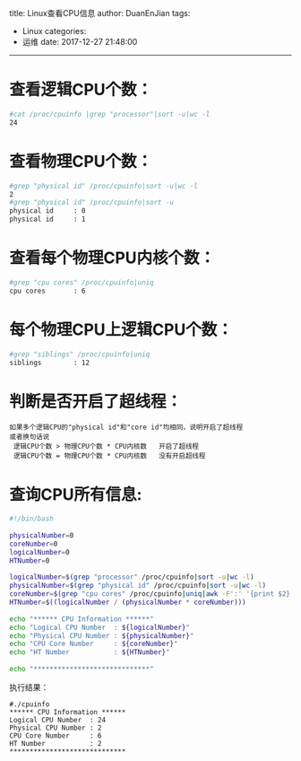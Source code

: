 title: Linux查看CPU信息
author: DuanEnJian
tags:
  - Linux
categories:
  - 运维
date: 2017-12-27 21:48:00
---
# 查看逻辑CPU个数：
```bash
#cat /proc/cpuinfo |grep "processor"|sort -u|wc -l
24
```
# 查看物理CPU个数：
```bash
#grep "physical id" /proc/cpuinfo|sort -u|wc -l     
2
#grep "physical id" /proc/cpuinfo|sort -u             
physical id     : 0
physical id     : 1
``` 
# 查看每个物理CPU内核个数：
```bash
#grep "cpu cores" /proc/cpuinfo|uniq
cpu cores       : 6
```
# 每个物理CPU上逻辑CPU个数：
```bash
#grep "siblings" /proc/cpuinfo|uniq
siblings        : 12
```
# 判断是否开启了超线程：
```
如果多个逻辑CPU的"physical id"和"core id"均相同，说明开启了超线程
或者换句话说
 逻辑CPU个数 > 物理CPU个数 * CPU内核数   开启了超线程
 逻辑CPU个数 = 物理CPU个数 * CPU内核数   没有开启超线程
```
# 查询CPU所有信息:
```bash
#!/bin/bash
 
physicalNumber=0
coreNumber=0
logicalNumber=0
HTNumber=0
 
logicalNumber=$(grep "processor" /proc/cpuinfo|sort -u|wc -l)
physicalNumber=$(grep "physical id" /proc/cpuinfo|sort -u|wc -l)
coreNumber=$(grep "cpu cores" /proc/cpuinfo|uniq|awk -F':' '{print $2}'|xargs)
HTNumber=$((logicalNumber / (physicalNumber * coreNumber)))
 
echo "****** CPU Information ******"
echo "Logical CPU Number  : ${logicalNumber}"
echo "Physical CPU Number : ${physicalNumber}"
echo "CPU Core Number     : ${coreNumber}"
echo "HT Number           : ${HTNumber}"
 
echo "*****************************"
```
执行结果：
```
#./cpuinfo  
****** CPU Information ******
Logical CPU Number  : 24
Physical CPU Number : 2
CPU Core Number     : 6
HT Number           : 2
***************************** 
```


